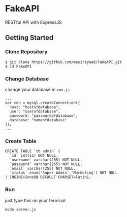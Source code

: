# FakeAPI
RESTful API with ExpressJS

## Getting Started

### Clone Repository
```
$ git clone https://github.com/masirsyaad/FakeAPI.git
$ cd FakeAPI 
```

### Change Database
change your database in `con.js`

```
...
var con = mysql.createConnection({
  host: "hostofdatabase",
  user: "userofdatabase",
  password: "passwordofdatabase",
  database: "nameofdatabase"
});
...
```

### Create Table
```
CREATE TABLE `tb_admin` (
  `id` int(11) NOT NULL,
  `username` varchar(255) NOT NULL,
  `password` varchar(255) NOT NULL,
  `email` varchar(255) NOT NULL,
  `status` enum('Super Admin','Marketing') NOT NULL
) ENGINE=InnoDB DEFAULT CHARSET=latin1;
```

### Run
just type this on your terminal
```
node server.js
```
